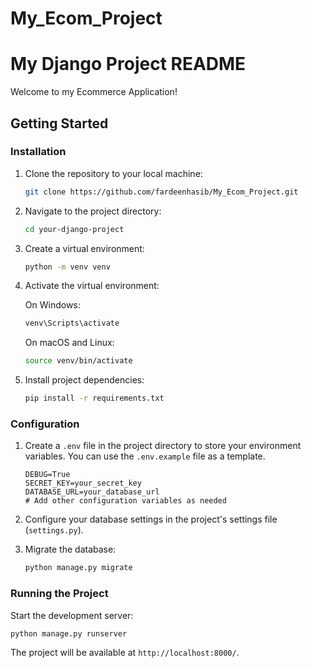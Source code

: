 # My_Ecom_Project

# My Django Project README

Welcome to my Ecommerce Application!


## Getting Started

### Installation

1. Clone the repository to your local machine:

   ```bash
   git clone https://github.com/fardeenhasib/My_Ecom_Project.git
   ```

2. Navigate to the project directory:

   ```bash
   cd your-django-project
   ```

3. Create a virtual environment:

   ```bash
   python -m venv venv
   ```

4. Activate the virtual environment:

   On Windows:

   ```bash
   venv\Scripts\activate
   ```

   On macOS and Linux:

   ```bash
   source venv/bin/activate
   ```

5. Install project dependencies:

   ```bash
   pip install -r requirements.txt
   ```

### Configuration

1. Create a `.env` file in the project directory to store your environment variables. You can use the `.env.example` file as a template.

   ```env
   DEBUG=True
   SECRET_KEY=your_secret_key
   DATABASE_URL=your_database_url
   # Add other configuration variables as needed
   ```

2. Configure your database settings in the project's settings file (`settings.py`).

3. Migrate the database:

   ```bash
   python manage.py migrate
   ```

### Running the Project

Start the development server:

```bash
python manage.py runserver
```

The project will be available at `http://localhost:8000/`.

